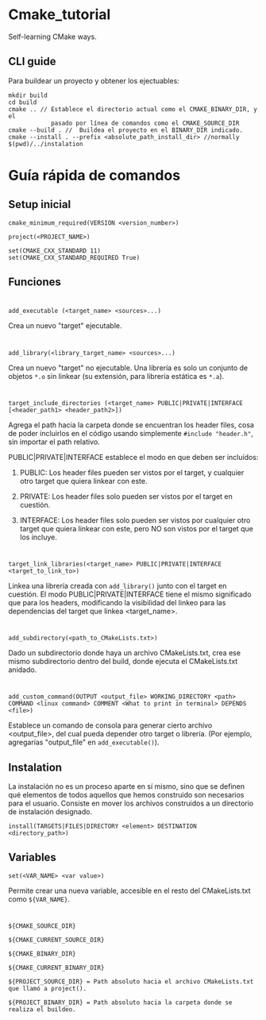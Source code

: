 # Cmake_tutorial
Self-learning CMake ways.

## CLI guide
Para buildear un proyecto y obtener los ejectuables:
```
mkdir build
cd build
cmake .. // Establece el directorio actual como el CMAKE_BINARY_DIR, y el
            pasado por línea de comandos como el CMAKE_SOURCE_DIR
cmake --build . //  Buildea el proyecto en el BINARY_DIR indicado.
cmake --install . --prefix <absolute_path_install_dir> //normally $(pwd)/../instalation
```

# Guía rápida de comandos

## Setup inicial
```
cmake_minimum_required(VERSION <version_number>)

project(<PROJECT_NAME>)

set(CMAKE_CXX_STANDARD 11)
set(CMAKE_CXX_STANDARD_REQUIRED True)
```
## Funciones
#
```
add_executable (<target_name> <sources>...)
```
Crea un nuevo "target" ejecutable.
#

```
add_library(<library_target_name> <sources>...)
```
Crea un nuevo "target" no ejecutable. Una librería es solo un conjunto de objetos `*.o` sin linkear (su extensión, para librería estática es `*.a`).

#
```
target_include_directories (<target_name> PUBLIC|PRIVATE|INTERFACE [<header_path1> <header_path2>])
```
Agrega el path hacia la carpeta donde se encuentran los header files, cosa de poder incluirlos en el código usando simplemente `#include "header.h"`, sin importar el path relativo.

PUBLIC|PRIVATE|INTERFACE establece el modo en que deben ser incluídos:

1. PUBLIC: Los header files pueden ser vistos por el target, y cualquier otro target que quiera linkear con este.

2. PRIVATE: Los header files solo pueden ser vistos por el target en cuestión.

3. INTERFACE: Los header files solo pueden ser vistos por cualquier otro target que quiera linkear con este, pero NO son vistos por el target que los incluye.

#
```
target_link_libraries(<target_name> PUBLIC|PRIVATE|INTERFACE <target_to_link_to>)
```
Linkea una librería creada con `add_library()` junto con el target en cuestión. El modo PUBLIC|PRIVATE|INTERFACE tiene el mismo significado que para los headers, modificando la visibilidad del linkeo para las dependencias del target que linkea <target_name>.

# 
```
add_subdirectory(<path_to_CMakeLists.txt>)
```
Dado un subdirectorio donde haya un archivo CMakeLists.txt, crea ese mismo subdirectorio dentro del build, donde ejecuta el CMakeLists.txt anidado. 

#
```
add_custom_command(OUTPUT <output_file> WORKING_DIRECTORY <path> COMMAND <linux command> COMMENT <What to print in terminal> DEPENDS <file>)
```
Establece un comando de consola para generar cierto archivo <output_file>, del cual pueda depender otro target o librería. (Por ejemplo, agregarías "output_file" en `add_executable()`).

## Instalation

La instalación no es un proceso aparte en sí mismo, sino que se definen qué elementos de todos aquellos que hemos construido son necesarios para el usuario. Consiste en mover los archivos construidos a un directorio de instalación designado.

```
install(TARGETS|FILES|DIRECTORY <element> DESTINATION <directory_path>)
```



## Variables
```
set(<VAR_NAME> <var value>)
```
Permite crear una nueva variable, accesible en el resto del CMakeLists.txt como `${VAR_NAME}`.

#
```
${CMAKE_SOURCE_DIR}

${CMAKE_CURRENT_SOURCE_DIR}

${CMAKE_BINARY_DIR}

${CMAKE_CURRENT_BINARY_DIR}

${PROJECT_SOURCE_DIR} = Path absoluto hacia el archivo CMakeLists.txt que llamó a project().

${PROJECT_BINARY_DIR} = Path absoluto hacia la carpeta donde se realiza el buildeo.
```


